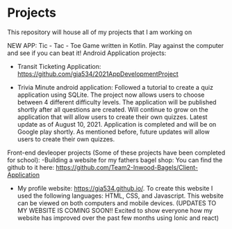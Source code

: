 # Projects
This repository will house all of my projects that I am working on

NEW APP:
Tic - Tac - Toe Game written in Kotlin. Play against the computer and see if you can beat it!
Android Application projects:

- Transit Ticketing Application: https://github.com/gia534/2021AppDevelopmentProject

- Trivia Minute android application: Followed a tutorial to create a quiz application using SQLite. The project now allows users to choose between 4 different difficulty levels. The application will be published shortly after all questions are created. Will continue to grow on the application that will allow users to create their own quizzes. Latest update as of August 10, 2021. Application is completed and will be on Google play shortly. As mentioned before, future updates will allow users to create their own quizzes. 


Front-end devleoper projects (Some of these projects have been completed for school):
-Building a website for my fathers bagel shop: You can find the github to it here: https://github.com/Team2-Inwood-Bagels/Client-Application
- My profile website: https://gia534.github.io/. To create this website I used the following languages: HTML, CSS, and Javascript. This website can be viewed on both computers and mobile devices. (UPDATES TO MY WEBSITE IS COMING SOON!! Excited to show everyone how my website has improved over the past few months using Ionic and react)
